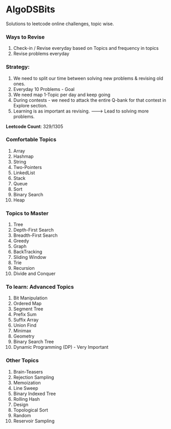 # AlgoDSBits
Solutions to leetcode online challenges, topic wise.

### Ways to Revise      
1. Check-in / Revise everyday based on Topics and frequency in topics
2. Revise problems everyday           

### Strategy:   
1. We need to split our time between solving new problems & revising old ones.   
2. Everyday 10 Problems - Goal    
3. We need map 1-Topic per day and keep going     
4. During contests - we need to attack the entire Q-bank for that contest in Explore section.      
5. Learning is as important as revising. ---> Lead to solving more problems.       

__Leetcode Count__: 329/1305           

### Comfortable Topics       

1. Array   
2. Hashmap   
3. String    
4. Two-Pointers    
5. LinkedList     
6. Stack
7. Queue
8. Sort 
9. Binary Search      
10. Heap      

### Topics to Master        
1. Tree   
2. Depth-First Search      
3. Breadth-First Search     
4. Greedy     
5. Graph       
6. BackTracking     
7. Sliding Window     
8. Trie     
9. Recursion     
10. Divide and Conquer      

### To learn: Advanced Topics       
1. Bit Manipulation     
2. Ordered Map     
3. Segment Tree    
4. Prefix Sum   
5. Suffix Array  
6. Union Find    
7. Minimax     
8. Geometry
9. Binary Search Tree    
10. Dynamic Programming (DP) - Very Important

### Other Topics   
1. Brain-Teasers    
2. Rejection Sampling   
3. Memoization    
4. Line Sweep    
5. Binary Indexed Tree     
6. Rolling Hash    
7. Design     
8. Topological Sort     
9. Random      
10. Reservoir Sampling   
